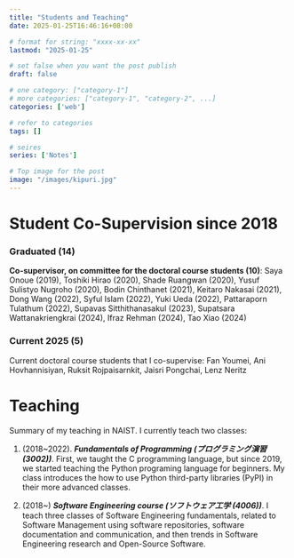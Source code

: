```yaml
---
title: "Students and Teaching"
date: 2025-01-25T16:46:16+08:00

# format for string: "xxxx-xx-xx"
lastmod: "2025-01-25"

# set false when you want the post publish
draft: false

# one category: ["category-1"] 
# more categories: ["category-1", "category-2", ...]
categories: ['web']

# refer to categories
tags: []

# seires
series: ['Notes']

# Top image for the post
image: "/images/kipuri.jpg"
---
```



<!--more-->
# Student Co-Supervision since 2018

### Graduated (14)

**Co-supervisor, on committee for the doctoral course students (10)**: Saya Onoue (2019), Toshiki Hirao (2020), Shade Ruangwan (2020), Yusuf Sulistyo Nugroho (2020), Bodin Chinthanet (2021), Keitaro Nakasai (2021), Dong Wang (2022), Syful Islam (2022), Yuki Ueda (2022), Pattaraporn Tulathum (2022), Supavas Sitthithanasakul (2023), Supatsara Wattanakriengkrai (2024), Ifraz Rehman (2024), Tao Xiao (2024)

### Current 2025 (5)

Current doctoral course students that I co-supervise: Fan Youmei, Ani Hovhannisiyan, Ruksit Rojpaisarnkit, Jaisri Pongchai, Lenz Neritz

# Teaching

Summary of my teaching in NAIST. I currently teach two classes:

1.	(2018~2022). ***Fundamentals of Programming (プログラミング演習 (3002))***. First, we taught the C programming language, but since 2019, we started teaching the Python programing language for beginners. My class introduces the how to use Python third-party libraries (PyPI) in their more advanced classes.

2.	(2018~) ***Software Engineering course (ソフトウェア工学 (4006))***. I teach three classes of Software Engineering fundamentals, related to Software Management using software repositories, software documentation and communication, and then trends in Software Engineering research and Open-Source Software.
